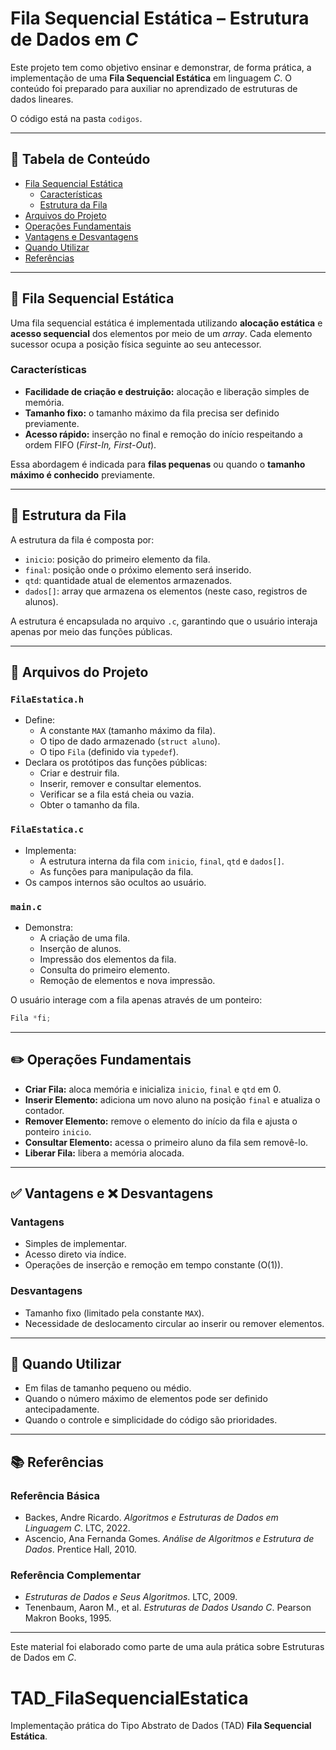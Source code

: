 # Fila Sequencial Estática – Estrutura de Dados em _C_

Este projeto tem como objetivo ensinar e demonstrar, de forma prática, a implementação de uma **Fila Sequencial Estática** em linguagem _C_. O conteúdo foi preparado para auxiliar no aprendizado de estruturas de dados lineares.

O código está na pasta `codigos`.

---

## 🧱 Tabela de Conteúdo

- [Fila Sequencial Estática](#fila-sequencial-estática)
  - [Características](#características)
  - [Estrutura da Fila](#estrutura-da-fila)
- [Arquivos do Projeto](#arquivos-do-projeto)
- [Operações Fundamentais](#operações-fundamentais)
- [Vantagens e Desvantagens](#vantagens-e-desvantagens)
- [Quando Utilizar](#quando-utilizar)
- [Referências](#referências)

---

## 🧱 Fila Sequencial Estática

Uma fila sequencial estática é implementada utilizando **alocação estática** e **acesso sequencial** dos elementos por meio de um _array_. Cada elemento sucessor ocupa a posição física seguinte ao seu antecessor.

### Características

- **Facilidade de criação e destruição:** alocação e liberação simples de memória.
- **Tamanho fixo:** o tamanho máximo da fila precisa ser definido previamente.
- **Acesso rápido:** inserção no final e remoção do início respeitando a ordem FIFO (_First-In, First-Out_).

Essa abordagem é indicada para **filas pequenas** ou quando o **tamanho máximo é conhecido** previamente.

---

## 📐 Estrutura da Fila

A estrutura da fila é composta por:

- `inicio`: posição do primeiro elemento da fila.
- `final`: posição onde o próximo elemento será inserido.
- `qtd`: quantidade atual de elementos armazenados.
- `dados[]`: array que armazena os elementos (neste caso, registros de alunos).

A estrutura é encapsulada no arquivo `.c`, garantindo que o usuário interaja apenas por meio das funções públicas.

---

## 📂 Arquivos do Projeto

### `FilaEstatica.h`
- Define:
  - A constante `MAX` (tamanho máximo da fila).
  - O tipo de dado armazenado (`struct aluno`).
  - O tipo `Fila` (definido via `typedef`).
- Declara os protótipos das funções públicas:
  - Criar e destruir fila.
  - Inserir, remover e consultar elementos.
  - Verificar se a fila está cheia ou vazia.
  - Obter o tamanho da fila.

### `FilaEstatica.c`
- Implementa:
  - A estrutura interna da fila com `inicio`, `final`, `qtd` e `dados[]`.
  - As funções para manipulação da fila.
- Os campos internos são ocultos ao usuário.

### `main.c`
- Demonstra:
  - A criação de uma fila.
  - Inserção de alunos.
  - Impressão dos elementos da fila.
  - Consulta do primeiro elemento.
  - Remoção de elementos e nova impressão.

O usuário interage com a fila apenas através de um ponteiro:

```c
Fila *fi;
```

---

## ✏️ Operações Fundamentais

- **Criar Fila:** aloca memória e inicializa `inicio`, `final` e `qtd` em 0.
- **Inserir Elemento:** adiciona um novo aluno na posição `final` e atualiza o contador.
- **Remover Elemento:** remove o elemento do início da fila e ajusta o ponteiro `inicio`.
- **Consultar Elemento:** acessa o primeiro aluno da fila sem removê-lo.
- **Liberar Fila:** libera a memória alocada.

---

## ✅ Vantagens e ❌ Desvantagens

### Vantagens

- Simples de implementar.
- Acesso direto via índice.
- Operações de inserção e remoção em tempo constante (O(1)).

### Desvantagens

- Tamanho fixo (limitado pela constante `MAX`).
- Necessidade de deslocamento circular ao inserir ou remover elementos.

---

## 📌 Quando Utilizar

- Em filas de tamanho pequeno ou médio.
- Quando o número máximo de elementos pode ser definido antecipadamente.
- Quando o controle e simplicidade do código são prioridades.

---

## 📚 Referências

### Referência Básica
- Backes, Andre Ricardo. _Algoritmos e Estruturas de Dados em Linguagem C_. LTC, 2022.
- Ascencio, Ana Fernanda Gomes. _Análise de Algoritmos e Estrutura de Dados_. Prentice Hall, 2010.

### Referência Complementar
- _Estruturas de Dados e Seus Algoritmos_. LTC, 2009.
- Tenenbaum, Aaron M., et al. _Estruturas de Dados Usando C_. Pearson Makron Books, 1995.

---

Este material foi elaborado como parte de uma aula prática sobre Estruturas de Dados em _C_.

# TAD_FilaSequencialEstatica
Implementação prática do Tipo Abstrato de Dados (TAD) **Fila Sequencial Estática**.
